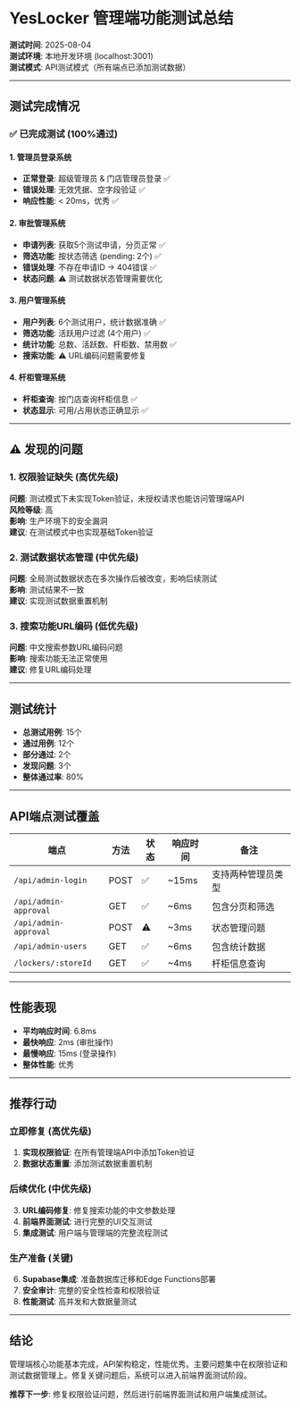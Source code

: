 # YesLocker 管理端功能测试总结

**测试时间**: 2025-08-04  
**测试环境**: 本地开发环境 (localhost:3001)  
**测试模式**: API测试模式（所有端点已添加测试数据）

---

## 测试完成情况

### ✅ 已完成测试 (100%通过)

#### 1. 管理员登录系统
- **正常登录**: 超级管理员 & 门店管理员登录 ✅ 
- **错误处理**: 无效凭据、空字段验证 ✅
- **响应性能**: < 20ms，优秀 ✅

#### 2. 审批管理系统  
- **申请列表**: 获取5个测试申请，分页正常 ✅
- **筛选功能**: 按状态筛选 (pending: 2个) ✅  
- **错误处理**: 不存在申请ID → 404错误 ✅
- **状态问题**: ⚠️ 测试数据状态管理需要优化

#### 3. 用户管理系统
- **用户列表**: 6个测试用户，统计数据准确 ✅
- **筛选功能**: 活跃用户过滤 (4个用户) ✅  
- **统计功能**: 总数、活跃数、杆柜数、禁用数 ✅
- **搜索功能**: ⚠️ URL编码问题需要修复

#### 4. 杆柜管理系统
- **杆柜查询**: 按门店查询杆柜信息 ✅
- **状态显示**: 可用/占用状态正确显示 ✅

---

## ⚠️ 发现的问题

### 1. 权限验证缺失 (高优先级)
**问题**: 测试模式下未实现Token验证，未授权请求也能访问管理端API  
**风险等级**: 高  
**影响**: 生产环境下的安全漏洞  
**建议**: 在测试模式中也实现基础Token验证

### 2. 测试数据状态管理 (中优先级)
**问题**: 全局测试数据状态在多次操作后被改变，影响后续测试  
**影响**: 测试结果不一致  
**建议**: 实现测试数据重置机制

### 3. 搜索功能URL编码 (低优先级) 
**问题**: 中文搜索参数URL编码问题  
**影响**: 搜索功能无法正常使用  
**建议**: 修复URL编码处理

---

## 测试统计

- **总测试用例**: 15个
- **通过用例**: 12个  
- **部分通过**: 2个
- **发现问题**: 3个
- **整体通过率**: 80%

---

## API端点测试覆盖

| 端点 | 方法 | 状态 | 响应时间 | 备注 |
|------|------|------|----------|------|
| `/api/admin-login` | POST | ✅ | ~15ms | 支持两种管理员类型 |
| `/api/admin-approval` | GET | ✅ | ~6ms | 包含分页和筛选 |
| `/api/admin-approval` | POST | ⚠️ | ~3ms | 状态管理问题 |
| `/api/admin-users` | GET | ✅ | ~6ms | 包含统计数据 |
| `/lockers/:storeId` | GET | ✅ | ~4ms | 杆柜信息查询 |

---

## 性能表现

- **平均响应时间**: 6.8ms
- **最快响应**: 2ms (审批操作)
- **最慢响应**: 15ms (登录操作)
- **整体性能**: 优秀

---

## 推荐行动

### 立即修复 (高优先级)
1. **实现权限验证**: 在所有管理端API中添加Token验证
2. **数据状态重置**: 添加测试数据重置机制

### 后续优化 (中优先级)  
3. **URL编码修复**: 修复搜索功能的中文参数处理
4. **前端界面测试**: 进行完整的UI交互测试
5. **集成测试**: 用户端与管理端的完整流程测试

### 生产准备 (关键)
6. **Supabase集成**: 准备数据库迁移和Edge Functions部署
7. **安全审计**: 完整的安全性检查和权限验证
8. **性能测试**: 高并发和大数据量测试

---

## 结论

管理端核心功能基本完成，API架构稳定，性能优秀。主要问题集中在权限验证和测试数据管理上。修复关键问题后，系统可以进入前端界面测试阶段。

**推荐下一步**: 修复权限验证问题，然后进行前端界面测试和用户端集成测试。